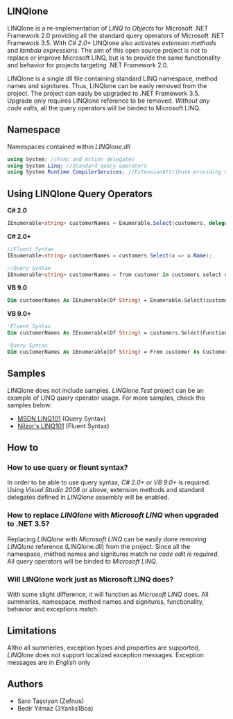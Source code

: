 ## **LINQlone** ##

LINQlone is a re-implementation of *LINQ to Objects* for Microsoft .NET Framework 2.0 providing all the standard query operators of Microsoft .NET Framework 3.5. With *C# 2.0+* LINQlone also activates *extension methods* and *lambda expressions*. The aim of this open source project is not to replace or improve Microsoft LINQ, but is to provide the same functionality and behavior for projects targeting .NET Framework 2.0. 

LINQlone is a single dll file containing standard LINQ namespace, method names and signitures. Thus, LINQlone can be easly removed from the project. The project can easly be upgraded to .NET Framework 3.5. Upgrade only requires LINQlone reference to be removed. *Without any code edits*, all the query operators will be binded to Microsoft LINQ.

## **Namespace** ##

Namespaces contained within *LINQlone.dll*
```c#
using System; //Func and Action delegates
using System.Linq; //Standard query operators
using System.Runtime.CompilerServices; //ExtensionAttribute providing extension method usage
```
## **Using LINQlone Query Operators** ##

**C# 2.0**
```c#
IEnumerable<string> customerNames = Enumerable.Select(customers, delegate(Customer x) { return x.Name; });
```
**C# 2.0+**
```c#
//Fluent Syntax
IEnumerable<string> customerNames = customers.Select(x => x.Name);

//Query Syntax
IEnumerable<string> customerNames = from customer in customers select customer.Name;
```
**VB 9.0**
```vb
Dim customerNames As IEnumerable(Of String) = Enumerable.Select(customers, Function(x) x.Name)
```
**VB 9.0+**
```vb
'Fluent Syntax
Dim customerNames As IEnumerable(Of String) = customers.Select(Function(x) x.Name)

'Query Syntax
Dim customerNames As IEnumerable(Of String) = From customer As Customer In customers Select customer.Name
```

## **Samples** ##

LINQlone does not include samples. *LINQlone.Test* project can be an example of LINQ query operator usage. For more samples, check the samples below:
* [MSDN LINQ101](https://code.msdn.microsoft.com/101-LINQ-Samples-3fb9811b) (Query Syntax)
* [Nilzor's LINQ101](http://linq101.nilzorblog.com/linq101-lambda.php) (Fluent Syntax)

## **How to** ##

### How to use query or fleunt syntax? ###
In order to be able to use query syntax, *C# 2.0+* or *VB 9.0+* is required. Using *Visual Studio 2008* or above, extension methods and standard delegates defined in *LINQlone* assembly will be enabled.

### How to replace *LINQlone* with *Microsoft LINQ* when upgraded to .NET 3.5? ###
Replacing *LINQlone* with *Microsoft LINQ* can be easily done removing *LINQlone* reference (LINQlone.dll) from the project. Since all the namespace, method names and signitures match *no code edit is required*. All query operators will be binded to *Microsoft LINQ*.

### Will LINQlone work just as Microsoft LINQ does? ###
With some slight difference, it will function as *Microsoft LINQ* does. All summeries, namespace, method names and signitures, functionality, behavior and exceptions match.

## **Limitations** ##

Altho all summeries, exception types and properties are supported, *LINQlone* does not support localized exception messages. Exception messages are in *English* only

## **Authors** ##

* Saro Taşciyan (Zefnus)
* Bedir Yılmaz (3Yanlis1Bos)

